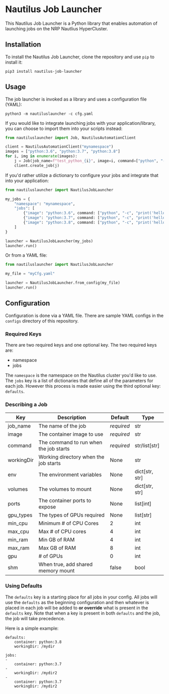 # Nautilus Job Launcher

This Nautilus Job Launcher is a Python library that enables automation of launching jobs on the NRP Nautlius HyperCluster. 

## Installation
To install the Nautilus Job Launcher, clone the repository and use `pip` to install it:
```
pip3 install nautilus-job-launcher
```

## Usage
The job launcher is invoked as a library and uses a configuration file (YAML):
```
python3 -m nautiluslauncher -c cfg.yaml
```

If you would like to integrate launching jobs with your application/library, you can choose to import them into your scripts instead:
```python
from nautiluslauncher import Job, NautilusAutomationClient

client = NautilusAutomationClient("mynamespace")
images = ["python:3.6", "python:3.7", "python:3.8"]
for i, img in enumerate(images):
    j = Job(job_name=f"test_python_{i}", image=i, command=["python", "-c", "print('hello world')"])
    client.create_job(j)
```

If you'd rather utilize a dictionary to configure your jobs and integrate that into your application:
```python
from nautiluslauncher import NautilusJobLauncher

my_jobs = {
    "namespace": "mynamespace",
    "jobs": [
        {"image": "python:3.6", command: ["python", "-c", "print('hello world')"], "job_name": "myjob1"}
        {"image": "python:3.7", command: ["python", "-c", "print('hello world')"], "job_name": "myjob2"}
        {"image": "python:3.8", command: ["python", "-c", "print('hello world')"], "job_name": "myjob3"}
    ]
}

launcher = NautilusJobLauncher(my_jobs)
launcher.run()
```

Or from a YAML file:
```python
from nautiluslauncher import NautilusJobLauncher

my_file = "myCfg.yaml"

launcher = NautilusJobLauncher.from_config(my_file)
launcher.run()
```

## Configuration
Configuration is done via a YAML file. There are sample YAML configs in the `configs` directory of this repository.

### Required Keys
There are two required keys and one optional key. The two required keys are:
- namespace
- jobs

The `namespace` is the namespace on the Nautilus cluster you'd like to use. The `jobs` key is a list of dictionaries that define all of the parameters for each job. However this process is made easier using the third optional key: `defaults`.

### Describing a Job
| Key | Description | Default | Type |
|---|---|---|--|
| job_name | The name of the job | _required_ | str |
| image | The container image to use | _required_ | str | 
| command | The command to run when the job starts | _required_ | str/list[str] |
| workingDir | Working directory when the job starts | None | str |
| env | The environment variables | None | dict[str, str] |
| volumes | The volumes to mount | None | dict[str, str] |
| ports | The container ports to expose | None | list[int] |
| gpu_types | The types of GPUs required | None | list[str] |
| min_cpu | Minimum # of CPU Cores | 2 | int |
| max_cpu | Max # of CPU cores | 4 | int |
| min_ram | Min GB of RAM | 4 | int |
| max_ram | Max GB of RAM | 8 | int |
| gpu | # of GPUs | 0 | int |
| shm | When true, add shared memory mount | false | bool |

### Using Defaults

The `defaults` key is a starting place for all jobs in your config. All jobs will use the `defaults` as the beginning configuration and then whatever is placed in each job will be added to **or override** what is present in the `defaults` key. Note that when a key is present in both `defaults` and the job, the job will take precedence. 

Here is a simple example:
```
defaults:
    container: python:3.8
    workingDir: /mydir

jobs:
- 
    container: python:3.7
-
    workingDir: /mydir2
-
    container: python:3.7
    workingDir: /mydir2
```